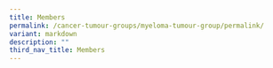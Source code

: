 ```yaml
---
title: Members
permalink: /cancer-tumour-groups/myeloma-tumour-group/permalink/
variant: markdown
description: ""
third_nav_title: Members
---
```

